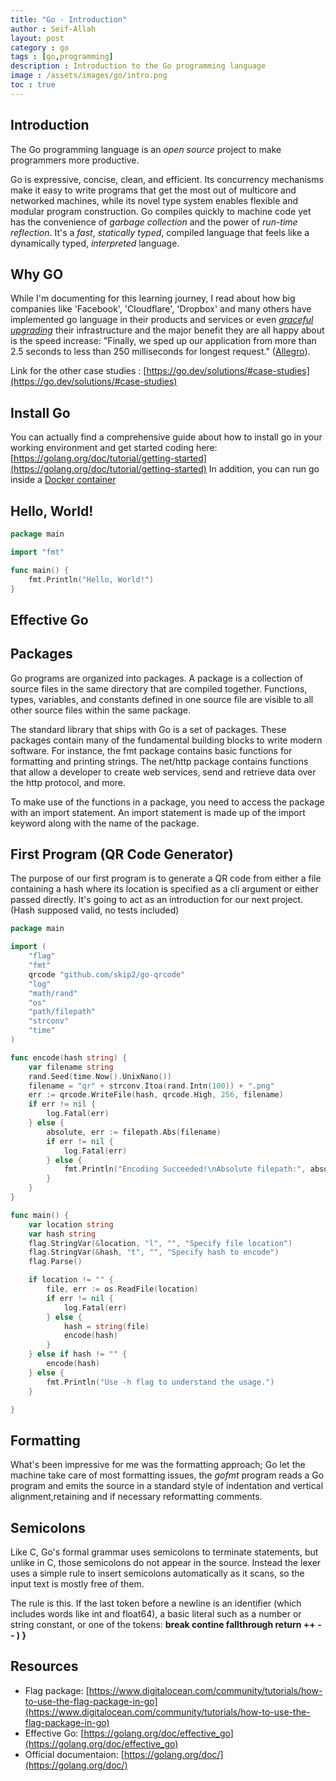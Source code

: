 ```yaml
---
title: "Go - Introduction"
author : Seif-Allah
layout: post
category : go
tags : [go,programming]
description : Introduction to the Go programming language
image : /assets/images/go/intro.png
toc : true
---
```


## Introduction

The Go programming language is an *open source* project to make programmers more productive.

Go is expressive, concise, clean, and efficient. Its concurrency mechanisms make it easy to write programs that get the most out of multicore and networked machines, while its novel type system enables flexible and modular program construction. Go compiles quickly to machine code yet has the convenience of *garbage collection* and the power of *run-time reflection*. It's a *fast*, *statically typed*, compiled language that feels like a dynamically typed, *interpreted* language.



## Why GO

While I'm documenting for this learning journey, I read about how big companies like 'Facebook', 'Cloudflare', 'Dropbox' and many others have implemented go language in their products and services or even [*graceful upgrading*](https://blog.cloudflare.com/graceful-upgrades-in-go/) their infrastructure and the major benefit they are all happy about is the speed increase: "Finally, we sped up our application from more than 2.5 seconds to less than 250 milliseconds for longest request." ([Allegro](https://blog.allegro.tech/2016/03/writing-fast-cache-service-in-go.html)).

Link for the other case studies : [https://go.dev/solutions/#case-studies](https://go.dev/solutions/#case-studies)

## Install Go

You can actually find a comprehensive guide about how to install go in your working environment and get started coding here: [https://golang.org/doc/tutorial/getting-started](https://golang.org/doc/tutorial/getting-started)
In addition, you can run go inside a [Docker container](https://hub.docker.com/_/golang)
## Hello, World!

```go
package main

import "fmt"

func main() {
	fmt.Println("Hello, World!")
}
```
## Effective Go
## Packages

Go programs are organized into packages. A package is a collection of source files in the same directory that are compiled together. Functions, types, variables, and constants defined in one source file are visible to all other source files within the same package.

The standard library that ships with Go is a set of packages. These packages contain many of the fundamental building blocks to write modern software. For instance, the fmt package contains basic functions for formatting and printing strings. The net/http package contains functions that allow a developer to create web services, send and retrieve data over the http protocol, and more.

To make use of the functions in a package, you need to access the package with an import statement. An import statement is made up of the import keyword along with the name of the package.


## First Program (QR Code Generator)

The purpose of our first program is to generate a QR code from either a file containing a hash where its location is specified as a cli argument or either passed directly. It's going to act as an introduction for our next project. (Hash supposed valid, no tests included)
```go
package main

import (
	"flag"
	"fmt"
	qrcode "github.com/skip2/go-qrcode"
	"log"
	"math/rand"
	"os"
	"path/filepath"
	"strconv"
	"time"
)

func encode(hash string) {
	var filename string
	rand.Seed(time.Now().UnixNano())
	filename = "qr" + strconv.Itoa(rand.Intn(100)) + ".png"
	err := qrcode.WriteFile(hash, qrcode.High, 256, filename)
	if err != nil {
		log.Fatal(err)
	} else {
		absolute, err := filepath.Abs(filename)
		if err != nil {
			log.Fatal(err)
		} else {
			fmt.Println("Encoding Succeeded!\nAbsolute filepath:", absolute)
		}
	}
}

func main() {
	var location string
	var hash string
	flag.StringVar(&location, "l", "", "Specify file location")
	flag.StringVar(&hash, "t", "", "Specify hash to encode")
	flag.Parse()

	if location != "" {
		file, err := os.ReadFile(location)
		if err != nil {
			log.Fatal(err)
		} else {
			hash = string(file)
			encode(hash)
		}
	} else if hash != "" {
		encode(hash)
	} else {
		fmt.Println("Use -h flag to understand the usage.")
	}

}

```

## Formatting
What's been impressive for me was the formatting approach; Go let the machine take care of most formatting issues, the *gofmt* program reads a Go program and emits the source in a standard style of indentation and vertical alignment,retaining and if necessary reformatting comments.

## Semicolons

Like C, Go's formal grammar uses semicolons to terminate statements, but unlike in C, those semicolons do not appear in the source. Instead the lexer uses a simple rule to insert semicolons automatically as it scans, so the input text is mostly free of them.

The rule is this. If the last token before a newline is an identifier (which includes words like int and float64), a basic literal such as a number or string constant, or one of the tokens: **break contine fallthrough return ++ -- ) }**






## Resources

* Flag package: [https://www.digitalocean.com/community/tutorials/how-to-use-the-flag-package-in-go](https://www.digitalocean.com/community/tutorials/how-to-use-the-flag-package-in-go)
* Effective Go: [https://golang.org/doc/effective_go](https://golang.org/doc/effective_go)
* Official documentaion: [https://golang.org/doc/](https://golang.org/doc/)
